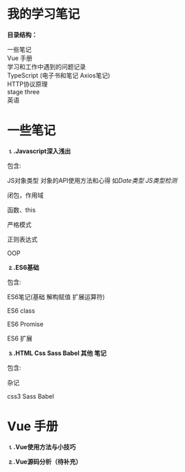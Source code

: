 # 我的学习笔记

<strong>目录结构：</strong>

一些笔记<br>
Vue 手册<br>
学习和工作中遇到的问题记录<br>
TypeScript (电子书和笔记 Axios笔记)<br>
HTTP协议原理<br>
stage three<br>
英语<br>

# 一些笔记

<strong>⒈.Javascript深入浅出</strong>

包含:

JS对象类型   对象的API使用方法和心得 如<i>Date类型</i>  <i>JS类型检测</i>

闭包，作用域

函数、this

严格模式

正则表达式

OOP


<strong>⒉.ES6基础</strong>

包含:

ES6笔记(基础 解构赋值 扩展运算符)

ES6 class

ES6 Promise

ES6 扩展


<strong>⒊.HTML Css Sass Babel 其他 笔记</strong>

包含:

杂记

css3   Sass   Babel


# Vue 手册

<strong>⒈.Vue使用方法与小技巧</strong>

<strong>⒉.Vue源码分析（待补充）</strong>


